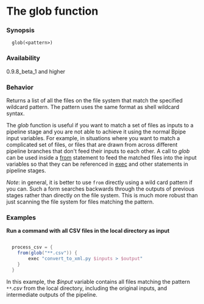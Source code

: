 # The glob function

### Synopsis

    
    
      glob(<pattern>)
    

### Availability

0.9.8_beta_1 and higher

### Behavior

Returns a list of all the files on the file system that match the specified wildcard pattern. The pattern uses the same format as shell wildcard syntax.

The *glob* function is useful if you want to match a set of files as inputs to a pipeline stage and you are not able to achieve it using the normal Bpipe input variables. For example, in situations where you want to match a complicated set of files, or files that are drawn from across different pipeline branches that don't feed their inputs to each other. A call to *glob* can be used inside a [from](Language/From) statement to feed the matched files  into the input variables so that they can be referenced in [exec](Language/Exec) and other statements in pipeline stages.

*Note*: in general, it is better to use `from` directly using a wild card pattern if you can. Such a form searches backwards through the outputs of previous stages rather than directly on the file system. This is much more robust than just scanning the file system for files matching the pattern.

### Examples

**Run a command with all CSV files in the local directory as input**
```groovy 

  process_csv = {
    from(glob("**.csv")) {
        exec "convert_to_xml.py $inputs > $output"
    }
  }
```

In this example, the *$input* variable contains all files matching the pattern *`**`.csv* from the local directory, including the original inputs, and intermediate outputs of the pipeline.
